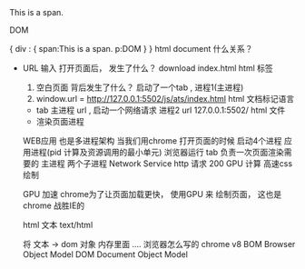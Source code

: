 <div id="root">
  <span class="demo">
    This is a span.
  </span>
  <p>DOM</p>
</div>
{
  div : {
    span:This is a span.
    p:DOM
  }
}
html  document 什么关系？ 

- URL  输入  打开页面后， 发生了什么？
   download  index.html   html 标签
  1. 空白页面  背后发生了什么？ 
  启动了一个tab , 进程1(主进程)
  2. window.url = http://127.0.0.1:5502/js/ats/index.html
  html  文档标记语言
  - tab 主进程  url , 
  启动一个网络请求 进程2 url 127.0.0.1:5502/  html 文件
  - 渲染页面进程

  WEB应用 也是多进程架构
  当我们用chrome 打开页面的时候
  启动4个进程  应用进程(pid 计算及资源调用的最小单元) 浏览器运行
  tab 负责一次页面渲染需要的  主进程
  两个子进程 Network Service  http 请求 200 
  GPU 计算  高速css 绘制 

  GPU 加速  chrome为了让页面加载更快， 使用GPU 来
  绘制页面， 这也是chrome 战胜IE的

  html 文本 text/html

  将 文本  -> dom 对象 内存里面  .... 浏览器怎么写的
  chrome  v8 
  BOM Browser Object Model 
  DOM Document Object Model
